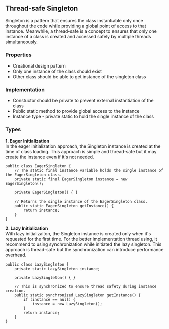 <h2>Thread-safe Singleton</h2>

Singleton is a pattern that ensures the class instantiable only once throughout the code while providing a global point of access to that instance. Meanwhile, a thread-safe is a concept to ensures that only one instance of a class is created and accessed safely by multiple threads simultaneously.

### Properties
- Creational design pattern
- Only one instance of the class should exist
- Other class should be able to get instance of the singleton class

### Implementation
- Constuctor should be private to prevent external instantiation of the class
- Public static method to provide global access to the instance
- Instance type - private static to hold the single instance of the class

### Types
<b>1. Eager Initialization</b><br>
In the eager initialization approach, the Singleton instance is created at the time of class loading. This approach is simple and thread-safe but it may create the instance even if it's not needed.
```
public class EagerSingleton {
    // The static final instance variable holds the single instance of the EagerSingleton class.
    private static final EagerSingleton instance = new EagerSingleton();

    private EagerSingleton() { }

    // Returns the single instance of the EagerSingleton class.
    public static EagerSingleton getInstance() {
        return instance;
    }
}
```
<b>2. Lazy Initialization</b><br>
With lazy initializaiton, the Singleton instance is created only when it's requested for the first time. For the better implementation thread using, it recommend to using synchronization while initiated the lazy singleton. This approach is thread-safe but the synchronization can introduce performance overhead.
```
public class LazySingleton {
    private static LazySingleton instance;

    private LazySingleton() { }

    // This is synchronized to ensure thread safety during instance creation.
    public static synchronized LazySingleton getInstance() {
        if (instance == null) {
            instance = new LazySingleton();
        }
        return instance;
    }
}
```
